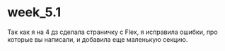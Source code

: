 # week_5.1
Так как я на 4 дз сделала страничку с Flex, я исправила ошибки, про которые вы написали,  и добавила еще маленькую секцию.
